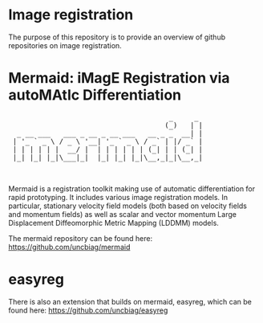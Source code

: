 # Image registration

The purpose of this repository is to provide an overview of github repositories on image registration.

# Mermaid: iMagE Registration via autoMAtIc Differentiation

<pre>
                                      _     _ 
                                     (_)   | |
  _ __ ___   ___ _ __ _ __ ___   __ _ _  __| |
 | '_ ` _ \ / _ \ '__| '_ ` _ \ / _` | |/ _` |
 | | | | | |  __/ |  | | | | | | (_| | | (_| |
 |_| |_| |_|\___|_|  |_| |_| |_|\__,_|_|\__,_|
                                                                                      
 </pre>                                       

Mermaid is a registration toolkit making use of automatic differentiation for rapid prototyping. It includes various image registration models. In particular, stationary velocity field models (both based on velocity fields and momentum fields) as well as scalar and vector momentum Large Displacement Diffeomorphic Metric Mapping (LDDMM) models.

The mermaid repository can be found here:
https://github.com/uncbiag/mermaid

# easyreg

There is also an extension that builds on mermaid, easyreg, which can be found here:
https://github.com/uncbiag/easyreg
